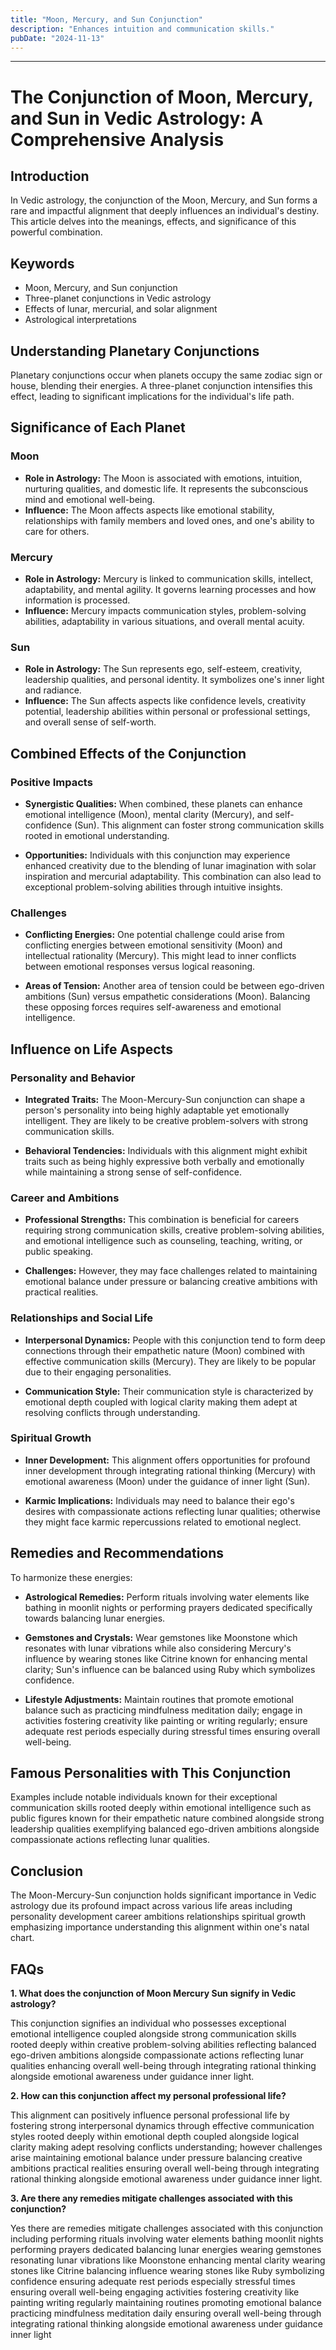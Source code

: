 ```yaml
---
title: "Moon, Mercury, and Sun Conjunction"
description: "Enhances intuition and communication skills."
pubDate: "2024-11-13"
---
```


---

# The Conjunction of Moon, Mercury, and Sun in Vedic Astrology: A Comprehensive Analysis

## Introduction

In Vedic astrology, the conjunction of the Moon, Mercury, and Sun forms a rare and impactful alignment that deeply influences an individual's destiny. This article delves into the meanings, effects, and significance of this powerful combination.

## Keywords

- Moon, Mercury, and Sun conjunction
- Three-planet conjunctions in Vedic astrology
- Effects of lunar, mercurial, and solar alignment
- Astrological interpretations

## Understanding Planetary Conjunctions

Planetary conjunctions occur when planets occupy the same zodiac sign or house, blending their energies. A three-planet conjunction intensifies this effect, leading to significant implications for the individual's life path.

## Significance of Each Planet

### Moon

- **Role in Astrology:** The Moon is associated with emotions, intuition, nurturing qualities, and domestic life. It represents the subconscious mind and emotional well-being.
- **Influence:** The Moon affects aspects like emotional stability, relationships with family members and loved ones, and one's ability to care for others.

### Mercury

- **Role in Astrology:** Mercury is linked to communication skills, intellect, adaptability, and mental agility. It governs learning processes and how information is processed.
- **Influence:** Mercury impacts communication styles, problem-solving abilities, adaptability in various situations, and overall mental acuity.

### Sun

- **Role in Astrology:** The Sun represents ego, self-esteem, creativity, leadership qualities, and personal identity. It symbolizes one's inner light and radiance.
- **Influence:** The Sun affects aspects like confidence levels, creativity potential, leadership abilities within personal or professional settings, and overall sense of self-worth.

## Combined Effects of the Conjunction

### Positive Impacts

- **Synergistic Qualities:** When combined, these planets can enhance emotional intelligence (Moon), mental clarity (Mercury), and self-confidence (Sun). This alignment can foster strong communication skills rooted in emotional understanding.
  
- **Opportunities:** Individuals with this conjunction may experience enhanced creativity due to the blending of lunar imagination with solar inspiration and mercurial adaptability. This combination can also lead to exceptional problem-solving abilities through intuitive insights.

### Challenges

- **Conflicting Energies:** One potential challenge could arise from conflicting energies between emotional sensitivity (Moon) and intellectual rationality (Mercury). This might lead to inner conflicts between emotional responses versus logical reasoning.
  
- **Areas of Tension:** Another area of tension could be between ego-driven ambitions (Sun) versus empathetic considerations (Moon). Balancing these opposing forces requires self-awareness and emotional intelligence.

## Influence on Life Aspects

### Personality and Behavior

- **Integrated Traits:** The Moon-Mercury-Sun conjunction can shape a person's personality into being highly adaptable yet emotionally intelligent. They are likely to be creative problem-solvers with strong communication skills.
  
- **Behavioral Tendencies:** Individuals with this alignment might exhibit traits such as being highly expressive both verbally and emotionally while maintaining a strong sense of self-confidence.

### Career and Ambitions

- **Professional Strengths:** This combination is beneficial for careers requiring strong communication skills, creative problem-solving abilities, and emotional intelligence such as counseling, teaching, writing, or public speaking.
  
- **Challenges:** However, they may face challenges related to maintaining emotional balance under pressure or balancing creative ambitions with practical realities.

### Relationships and Social Life

- **Interpersonal Dynamics:** People with this conjunction tend to form deep connections through their empathetic nature (Moon) combined with effective communication skills (Mercury). They are likely to be popular due to their engaging personalities.
  
- **Communication Style:** Their communication style is characterized by emotional depth coupled with logical clarity making them adept at resolving conflicts through understanding.

### Spiritual Growth

- **Inner Development:** This alignment offers opportunities for profound inner development through integrating rational thinking (Mercury) with emotional awareness (Moon) under the guidance of inner light (Sun).
  
- **Karmic Implications:** Individuals may need to balance their ego's desires with compassionate actions reflecting lunar qualities; otherwise they might face karmic repercussions related to emotional neglect.

## Remedies and Recommendations

To harmonize these energies:

- **Astrological Remedies:** Perform rituals involving water elements like bathing in moonlit nights or performing prayers dedicated specifically towards balancing lunar energies.
  
- **Gemstones and Crystals:** Wear gemstones like Moonstone which resonates with lunar vibrations while also considering Mercury's influence by wearing stones like Citrine known for enhancing mental clarity; Sun's influence can be balanced using Ruby which symbolizes confidence.
  
- **Lifestyle Adjustments:** Maintain routines that promote emotional balance such as practicing mindfulness meditation daily; engage in activities fostering creativity like painting or writing regularly; ensure adequate rest periods especially during stressful times ensuring overall well-being.

## Famous Personalities with This Conjunction

Examples include notable individuals known for their exceptional communication skills rooted deeply within emotional intelligence such as public figures known for their empathetic nature combined alongside strong leadership qualities exemplifying balanced ego-driven ambitions alongside compassionate actions reflecting lunar qualities.

## Conclusion

The Moon-Mercury-Sun conjunction holds significant importance in Vedic astrology due its profound impact across various life areas including personality development career ambitions relationships spiritual growth emphasizing importance understanding this alignment within one's natal chart.

## FAQs

**1. What does the conjunction of Moon Mercury Sun signify in Vedic astrology?**

This conjunction signifies an individual who possesses exceptional emotional intelligence coupled alongside strong communication skills rooted deeply within creative problem-solving abilities reflecting balanced ego-driven ambitions alongside compassionate actions reflecting lunar qualities enhancing overall well-being through integrating rational thinking alongside emotional awareness under guidance inner light.

**2. How can this conjunction affect my personal professional life?**

This alignment can positively influence personal professional life by fostering strong interpersonal dynamics through effective communication styles rooted deeply within emotional depth coupled alongside logical clarity making adept resolving conflicts understanding; however challenges arise maintaining emotional balance under pressure balancing creative ambitions practical realities ensuring overall well-being through integrating rational thinking alongside emotional awareness under guidance inner light.

**3. Are there any remedies mitigate challenges associated with this conjunction?**

Yes there are remedies mitigate challenges associated with this conjunction including performing rituals involving water elements bathing moonlit nights performing prayers dedicated balancing lunar energies wearing gemstones resonating lunar vibrations like Moonstone enhancing mental clarity wearing stones like Citrine balancing influence wearing stones like Ruby symbolizing confidence ensuring adequate rest periods especially stressful times ensuring overall well-being engaging activities fostering creativity like painting writing regularly maintaining routines promoting emotional balance practicing mindfulness meditation daily ensuring overall well-being through integrating rational thinking alongside emotional awareness under guidance inner light